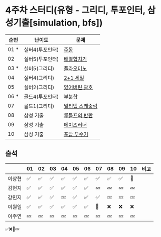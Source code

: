 # 4주차 스터디(유형 - 그리디, 투포인터, 삼성기출[simulation, bfs])
|순번|난이도|문제|
|------|----|---|
|01 *|실버4(투포인터) |[주몽](https://www.acmicpc.net/problem/1940)|
|02  |실버5(투포인터) |[배열합치기](https://www.acmicpc.net/problem/11728)|
|03 *|실버5(그리디)   |[폴라오미노](https://www.acmicpc.net/problem/1343)|
|04  |실버4(그리디)   |[2+1 세일](https://www.acmicpc.net/problem/11508)|
|05  |실버2(그리디)   |[잃어버린 괄호](https://www.acmicpc.net/problem/1541)|
|06 *|골드4(투포인터) |[부분합](https://www.acmicpc.net/problem/1806)|
|07  |골드1(그리디)  |[멀티탭 스케줄링](https://www.acmicpc.net/problem/1700)|
|08  |삼성 기출  |[루돌프의 반란](https://www.codetree.ai/training-field/frequent-problems/problems/rudolph-rebellion/description?page=1&pageSize=20)|
|09  |삼성 기출  |[메이즈러너](https://www.codetree.ai/training-field/frequent-problems/problems/maze-runner/description?page=1&pageSize=20)|
|10  |삼성 기출  |[포탑 부수기](https://www.codetree.ai/training-field/frequent-problems/problems/destroy-the-turret/description?page=1&pageSize=20)|

## 출석

|      |01|02|03|04|05|06|07|08|09|10|비고|
|------|--|--|--|--|--|--|--|--|--|--|:--|
|이상협  |✅|✅|✅|✅|✅|✅|✅|✅|✅|🥺|   | 
|김현지  |✅|✅|✅|✅|✅|✅|💤|💤|💤|💤|   | 
|강민지  |✅|✅|✅|💤|✅|✅|✅|💤|💤|💤|   | 
|이원일  |✅|✅|✅|✅|✅|✅|🥺|❌|❌|❌|   | 
|이주연  |💤|💤|💤|💤|💤|💤|💤|💤|💤|💤|   |

✅❌🥺💤
